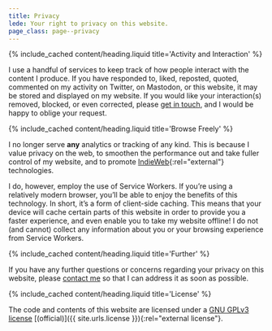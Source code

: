 ```yaml
---
title: Privacy
lede: Your right to privacy on this website.
page_class: page--privacy
---
```


{% include_cached content/heading.liquid title='Activity and Interaction' %}

I use a handful of services to keep track of how people interact with the content I produce. If you have responded to, liked, reposted, quoted, commented on my activity on Twitter, on Mastodon, or this website, it may be stored and displayed on my website. If you would like your interaction(s) removed, blocked, or even corrected, please [get in touch](/contact), and I would be happy to oblige your request.


{% include_cached content/heading.liquid title='Browse Freely' %}

I no longer serve **any** analytics or tracking of any kind. This is because I value privacy on the web, to smoothen the performance out and take fuller control of my website, and to promote [IndieWeb](https://indieweb.org){:rel="external"} technologies.

I do, however, employ the use of Service Workers. If you’re using a relatively modern browser, you’ll be able to enjoy the benefits of this technology. In short, it’s a form of client-side caching. This means that your device will cache certain parts of this website in order to provide you a faster experience, and even enable you to take my website offline! I do not (and cannot) collect any information about you or your browsing experience from Service Workers.


{% include_cached content/heading.liquid title='Further' %}

If you have any further questions or concerns regarding your privacy on this website, please [contact me](/contact) so that I can address it as soon as possible.


{% include_cached content/heading.liquid title='License' %}

The code and contents of this website are licensed under a [GNU GPLv3 license](/license) [(official)]({{ site.urls.license }}){:rel="external  license"}.
